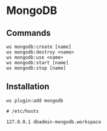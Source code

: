 # MongoDB

## Commands

```shell
ws mongodb:create [name]
ws mongodb:destroy <name>
ws mongodb:use <name>
ws mongodb:start [name]
ws mongodb:stop [name]
```


## Installation

```shell
ws plugin:add mongodb
```

```hosts
# /etc/hosts

127.0.0.1 dbadmin-mongodb.workspace
```
